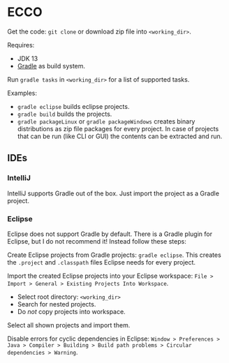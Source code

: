 
# ECCO

Get the code: `git clone` or download zip file into `<working_dir>`.

Requires:
* JDK 13
* [Gradle](http://gradle.org/ "Gradle") as build system.

Run `gradle tasks` in `<working_dir>` for a list of supported tasks.

Examples:
* `gradle eclipse` builds eclipse projects.
* `gradle build` builds the projects.
* `gradle packageLinux` or `gradle packageWindows` creates binary distributions as zip file packages for every project. In case of projects that can be run (like CLI or GUI) the contents can be extracted and run.


## IDEs

### IntelliJ

IntelliJ supports Gradle out of the box. Just import the project as a Gradle project.

### Eclipse

Eclipse does not support Gradle by default. There is a Gradle plugin for Eclipse, but I do not recommend it! Instead follow these steps:

Create Eclipse projects from Gradle projects: `gradle eclipse`. This creates the `.project` and `.classpath` files Eclipse needs for every project.

Import the created Eclipse projects into your Eclipse workspace: `File > Import > General > Existing Projects Into Workspace`.
* Select root directory: `<working_dir>`
* Search for nested projects.
* Do *not* copy projects into workspace.

Select all shown projects and import them.


Disable errors for cyclic dependencies in Eclipse: `Window > Preferences > Java > Compiler > Building > Build path problems > Circular dependencies > Warning`.

